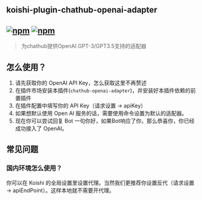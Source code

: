 ## koishi-plugin-chathub-openai-adapter

## [![npm](https://img.shields.io/npm/v/@dingyi222666/koishi-plugin-chathub-openai-adapter/next)](https://www.npmjs.com/package/@dingyi222666/koishi-plugin-chathub-openai) [![npm](https://img.shields.io/npm/dm/@dingyi222666/koishi-plugin-chathub-openai-adapter)](https://www.npmjs.com/package//@dingyi222666/koishi-plugin-chathub-openai-adapter)

> 为chathub提供OpenAI GPT-3/GPT3.5支持的适配器

## 怎么使用？

1. 请先获取你的 OpenAI API Key，怎么获取这里不再赘述
2. 在插件市场安装本插件(`chathub-openai-adapter`)，并安装好本插件依赖的前置插件
3. 在插件配置中填写你的 API Key（请求设置 -> apiKey）
4. 如果想默认使用 Open AI 服务的话，需要使用命令设置为默认的适配器。
5. 现在你可以尝试回复 Bot 一句你好，如果Bot响应了你，那么恭喜你，你已经成功接入了 OpenAI。

## 常见问题

### 国内环境怎么使用？

你可以在 Koishi 的全局设置里设置代理。当然我们更推荐你设置反代（请求设置 -> apiEndPoint）。这样本地就不需要开代理。
